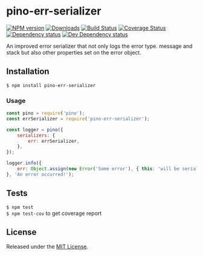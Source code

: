 # pino-err-serializer

[![NPM version][npm-image]][npm-url] [![Downloads][downloads-image]][npm-url] [![Build Status][travis-image]][travis-url] [![Coverage Status][coveralls-image]][coveralls-url] [![Dependency status][david-dm-image]][david-dm-url] [![Dev Dependency status][david-dm-dev-image]][david-dm-dev-url]

[npm-url]:https://npmjs.org/package/pino-err-serializer
[downloads-image]:http://img.shields.io/npm/dm/pino-err-serializer.svg
[npm-image]:http://img.shields.io/npm/v/pino-err-serializer.svg
[travis-url]:https://travis-ci.org/IndigoUnited/pino-err-serializer
[travis-image]:http://img.shields.io/travis/IndigoUnited/pino-err-serializer/master.svg
[coveralls-url]:https://coveralls.io/r/IndigoUnited/pino-err-serializer
[coveralls-image]:https://img.shields.io/coveralls/IndigoUnited/pino-err-serializer/master.svg
[david-dm-url]:https://david-dm.org/IndigoUnited/pino-err-serializer
[david-dm-image]:https://img.shields.io/david/IndigoUnited/pino-err-serializer.svg
[david-dm-dev-url]:https://david-dm.org/IndigoUnited/pino-err-serializer#info=devDependencies
[david-dm-dev-image]:https://img.shields.io/david/dev/IndigoUnited/pino-err-serializer.svg

An improved error serializer that not only logs the error type. message and stack but also other properties set on the error object.


## Installation

`$ npm install pino-err-serializer`


### Usage

```js
const pino = require('pino');
const errSerializer = require('pino-err-serializer');

const logger = pino({
    serializers: {
        err: errSerializer,
    },
});

logger.info({
    err: Object.assign(new Error('Some error'), { this: 'will be serialized' })
}, 'An error occurred!');
```


## Tests

`$ npm test`   
`$ npm test-cov` to get coverage report


## License

Released under the [MIT License](http://www.opensource.org/licenses/mit-license.php).
